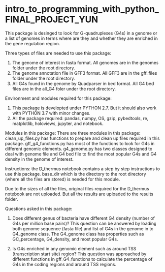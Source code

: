 # intro_to_programming_with_python_FINAL_PROJECT_YUN

This package is desinged to look for G-quadruplexes (G4s) in a genome or a list of genomes in terms where are they and whether they are enriched in the gene regulation region.

Three types of files are needed to use this package:
1. The genome of interest in fasta format. All genomes are in the genomes folder under the root directory.
2. The genome annotation file in GFF3 format. All GFF3 are in the gff_files folder under the root directory.
3. All G4s found in the genome by Quadparser in bed format. All G4 bed files are in the all_G4 foler under the root directory.

Environment and modules required for this package:
1. This package is developted under PYTHON 2.7. But it should also work with PYTHON 3.7 with minor changes.
2. All the package required: pandas, numpy, OS, gzip, pybedtools, re, matplotlib, holoviews, jupyter, and notebook.

Modules in this package:
There are three modules in this package:
clean_up_files.py has functions to prepare and clean up files required in this package.
gff_g4_functions.py has most of the functions to look for G4s in different genomic elements.
g4_genome.py has two classes designed to deal with genome file and G4 bed file to find the most popular G4s and G4 density in the genome of interest.

Instructions:
the D_thermus notebook contains a step by step instructions to use this package.
base_dir which is the directory to the root directory (where all the files are stored) is needed for this module.

Due to the sizes of all the files, original files required for the D_thermus notebook are not uploaded. But all the results are uploaded to the results folder.

Questions asked in this package:

1. Does different genus of bacteria have different G4 density (number of G4s per million base pairs)?
    This question can be answered by loading both genome sequence (fasta file) and list of G4s in the genome in to G4_genome class. The G4_genome class has properties such as GC_percentage, G4_density, and most popular G4s.
    
    
2. Is G4s enriched in any genomic element such as around TSS (transcription start site) region?
    This question was approached by different functions in gff_G4_functions to calculate the percentage of G4s in the coding regions and around TSS regions. 


